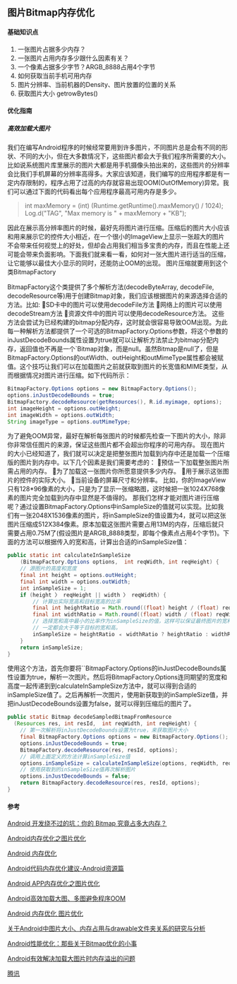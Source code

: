 ## 图片Bitmap内存优化

#### 基础知识点
1. 一张图片占据多少内存？ 
2. 一张图片占用内存多少跟什么因素有关？
3. 一个像素占据多少字节？ARGB_8888占用4个字节
4. 如何获取当前手机可用内存
5. 图片分辨率、当前机器的Density、图片放置的位置的关系
6. 获取图片大小 getrowBytes()

#### 优化指南

##### 高效加载大图片
我们在编写Android程序的时候经常要用到许多图片，不同图片总是会有不同的形状、不同的大小，但在大多数情况下，这些图片都会大于我们程序所需要的大小。比如说系统图片库里展示的图片大都是用手机摄像头拍出来的，这些图片的分辨率会比我们手机屏幕的分辨率高得多。大家应该知道，我们编写的应用程序都是有一定内存限制的，程序占用了过高的内存就容易出现OOM(OutOfMemory)异常。我们可以通过下面的代码看出每个应用程序最高可用内存是多少。
> 	int maxMemory = (int) (Runtime.getRuntime().maxMemory() / 1024);  Log.d("TAG", "Max memory is " + maxMemory + "KB");

因此在展示高分辨率图片的时候，最好先将图片进行压缩。压缩后的图片大小应该和用来展示它的控件大小相近，在一个很小的ImageView上显示一张超大的图片不会带来任何视觉上的好处，但却会占用我们相当多宝贵的内存，而且在性能上还可能会带来负面影响。下面我们就来看一看，如何对一张大图片进行适当的压缩，让它能够以最佳大小显示的同时，还能防止OOM的出现。
图片压缩就要用到这个类BitmapFactory

BitmapFactory这个类提供了多个解析方法(decodeByteArray, decodeFile, decodeResource等)用于创建Bitmap对象，我们应该根据图片的来源选择合适的方法。比如:
SD卡中的图片可以使用decodeFile方法
网络上的图片可以使用decodeStream方法
资源文件中的图片可以使用decodeResource方法。
这些方法会尝试为已经构建的bitmap分配内存，这时就会很容易导致OOM出现。为此每一种解析方法都提供了一个可选的BitmapFactory.Options参数，将这个参数的inJustDecodeBounds属性设置为true就可以让解析方法禁止为bitmap分配内存，返回值也不再是一个`Bitmap对象，而是null。虽然Bitmap是null了，但是BitmapFactory.Options的outWidth、outHeight和outMimeType属性都会被赋值。这个技巧让我们可以在加载图片之前就获取到图片的长宽值和MIME类型，从而根据情况对图片进行压缩。如下代码所示：

```java
BitmapFactory.Options options = new BitmapFactory.Options();  
options.inJustDecodeBounds = true;  
BitmapFactory.decodeResource(getResources(), R.id.myimage, options); 
int imageHeight = options.outHeight; 
int imageWidth = options.outWidth;  
String imageType = options.outMimeType;
```

为了避免OOM异常，最好在解析每张图片的时候都先检查一下图片的大小，除非你非常信任图片的来源，保证这些图片都不会超出你程序的可用内存。
现在图片的大小已经知道了，我们就可以决定是把整张图片加载到内存中还是加载一个压缩版的图片到内存中。以下几个因素是我们需要考虑的：
预估一下加载整张图片所需占用的内存。
为了加载这一张图片你所愿意提供多少内存。
用于展示这张图片的控件的实际大小。
当前设备的屏幕尺寸和分辨率。
比如，你的ImageView只有128*96像素的大小，只是为了显示一张缩略图，这时候把一张1024X768像素的图片完全加载到内存中显然是不值得的。
那我们怎样才能对图片进行压缩呢？通过设置BitmapFactory.Options中inSampleSize的值就可以实现。比如我们有一张2048X1536像素的图片，将inSampleSize的值设置为4，就可以把这张图片压缩成512X384像素。原本加载这张图片需要占用13M的内存，压缩后就只需要占用0.75M了(假设图片是ARGB_8888类型，即每个像素点占用4个字节)。下面的方法可以根据传入的宽和高，计算出合适的inSampleSize值：

```java
public static int calculateInSampleSize 
    (BitmapFactory.Options options,  int reqWidth, int reqHeight) {  
    // 源图片的高度和宽度  
    final int height = options.outHeight;  
    final int width = options.outWidth;  
    int inSampleSize = 1;  
    if (height 〉 reqHeight || width 〉 reqWidth) {  
        // 计算出实际宽高和目标宽高的比率  
        final int heightRatio = Math.round((float) height / (float) reqHeight);  
        final int widthRatio = Math.round((float) width / (float) reqWidth);  
        // 选择宽和高中最小的比率作为inSampleSize的值，这样可以保证最终图片的宽和高  
        // 一定都会大于等于目标的宽和高。  
        inSampleSize = heightRatio ﹤ widthRatio ? heightRatio : widthRatio;  
    }  
    return inSampleSize;  
}
```

使用这个方法，首先你要将``BitmapFactory.Options的inJustDecodeBounds属性设置为true，解析一次图片。然后将BitmapFactory.Options连同期望的宽度和高度一起传递到到calculateInSampleSize方法中，就可以得到合适的inSampleSize值了。之后再解析一次图片，使用新获取到的inSampleSize值，并把inJustDecodeBounds设置为false，就可以得到压缩后的图片了。

```java
public static Bitmap decodeSampledBitmapFromResource
  (Resources res, int resId,  int reqWidth, int reqHeight) {  
    // 第一次解析将inJustDecodeBounds设置为true，来获取图片大小  
    final BitmapFactory.Options options = new BitmapFactory.Options();  
    options.inJustDecodeBounds = true;  
    BitmapFactory.decodeResource(res, resId, options);  
    // 调用上面定义的方法计算inSampleSize值  
    options.inSampleSize = calculateInSampleSize(options, reqWidth, reqHeight);  
    // 使用获取到的inSampleSize值再次解析图片  
    options.inJustDecodeBounds = false;  
    return BitmapFactory.decodeResource(res, resId, options);  
}
```

#### 参考

[Android 开发绕不过的坑：你的 Bitmap 究竟占多大内存？](http://bugly.qq.com/bbs/forum.php?mod=viewthread&tid=498#rd)

[Android内存优化之图片优化](https://juejin.im/post/5af84f4b51882542714fdaa9?utm_source=gold_browser_extension)

[Android 内存优化](http://yefangqingchen.com/2017/04/01/Android-%E5%86%85%E5%AD%98%E4%BC%98%E5%8C%96/)

[Android代码内存优化建议-Android资源篇](https://xiaozhuanlan.com/topic/7154902863)

[Android APP内存优化之图片优化](https://zmywly8866.github.io/2015/07/01/android-reduce-app-memory-use.html)

[Android高效加载大图、多图避免程序OOM](https://xiaozhuanlan.com/topic/2084735916)

[Android 内存优化 图片优化](http://yefangqingchen.com/2017/04/01/Android-%E5%86%85%E5%AD%98%E4%BC%98%E5%8C%96/)

[关于Android中图片大小、内存占用与drawable文件夹关系的研究与分析](https://blog.csdn.net/zhaokaiqiang1992/article/details/49787117)

[Android性能优化：那些关于Bitmap优化的小事](https://juejin.im/entry/5aa873996fb9a028db586153)

[Android有效解决加载大图片时内存溢出的问题](http://www.cnblogs.com/wanqieddy/archive/2011/11/25/2263381.html)

[腾讯](http://mp.weixin.qq.com/s?__biz=MzAxMzYyNDkyNA==&mid=2651332083&idx=1&sn=d5a1b24736d6f14ff24dfecf15e397a9&scene=0#wechat_redirect)


